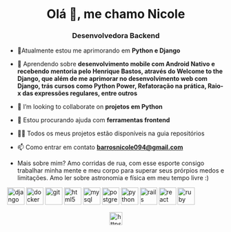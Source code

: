 <h1 align="center">Olá 👋, me chamo Nicole</h1>
<h3 align="center">Desenvolvedora Backend</h3>

- 🔭Atualmente estou me aprimorando em **Python e Django**

- 🌱 Aprendendo sobre **desenvolvimento mobile com Android Nativo e recebendo mentoria pelo Henrique Bastos, através do Welcome to the Django, que além de me aprimorar no desenvolvimento web com Django, trás cursos como Python Power, Refatoração na prática, Raio-x das expressões regulares, entre outros**

- 👯 I’m looking to collaborate on **projetos em Python**

- 🤝 Estou procurando ajuda com **ferramentas frontend**

- 👨‍💻 Todos os meus projetos estão disponíveis na guia repositórios

- 📫 Como entrar em contato **barrosnicole094@gmail.com**

- Mais sobre mim? Amo corridas de rua, com esse esporte consigo trabalhar minha mente e meu corpo para superar seus prórpios medos e limitações. Amo ler sobre astronomia e física em meu tempo livre :)

<p align="left"><img src="https://devicons.github.io/devicon/devicon.git/icons/django/django-original.svg" alt="django" width="40" height="40"/> <img src="https://devicons.github.io/devicon/devicon.git/icons/docker/docker-original-wordmark.svg" alt="docker" width="40" height="40"/> <img src="https://www.vectorlogo.zone/logos/git-scm/git-scm-icon.svg" alt="git" width="40" height="40"/> <img src="https://devicons.github.io/devicon/devicon.git/icons/html5/html5-original-wordmark.svg" alt="html5" width="40" height="40"/> <img src="https://devicons.github.io/devicon/devicon.git/icons/mysql/mysql-original-wordmark.svg" alt="mysql" width="40" height="40"/> <img src="https://devicons.github.io/devicon/devicon.git/icons/postgresql/postgresql-original-wordmark.svg" alt="postgresql" width="40" height="40"/> <img src="https://devicons.github.io/devicon/devicon.git/icons/python/python-original.svg" alt="python" width="40" height="40"/> <img src="https://devicons.github.io/devicon/devicon.git/icons/rails/rails-original-wordmark.svg" alt="rails" width="40" height="40"/> <img src="https://devicons.github.io/devicon/devicon.git/icons/react/react-original-wordmark.svg" alt="react" width="40" height="40"/> <img src="https://devicons.github.io/devicon/devicon.git/icons/ruby/ruby-original-wordmark.svg" alt="ruby" width="40" height="40"/></p>

<p align="center">
<a href="https://linkedin.com/in/https://www.linkedin.com/in/nicole-barros-ba8a8b13b/" target="blank"><img align="center" src="https://cdn.jsdelivr.net/npm/simple-icons@3.0.1/icons/linkedin.svg" alt="https://www.linkedin.com/in/nicole-barros-ba8a8b13b/" height="30" width="30" /></a>
</p>
